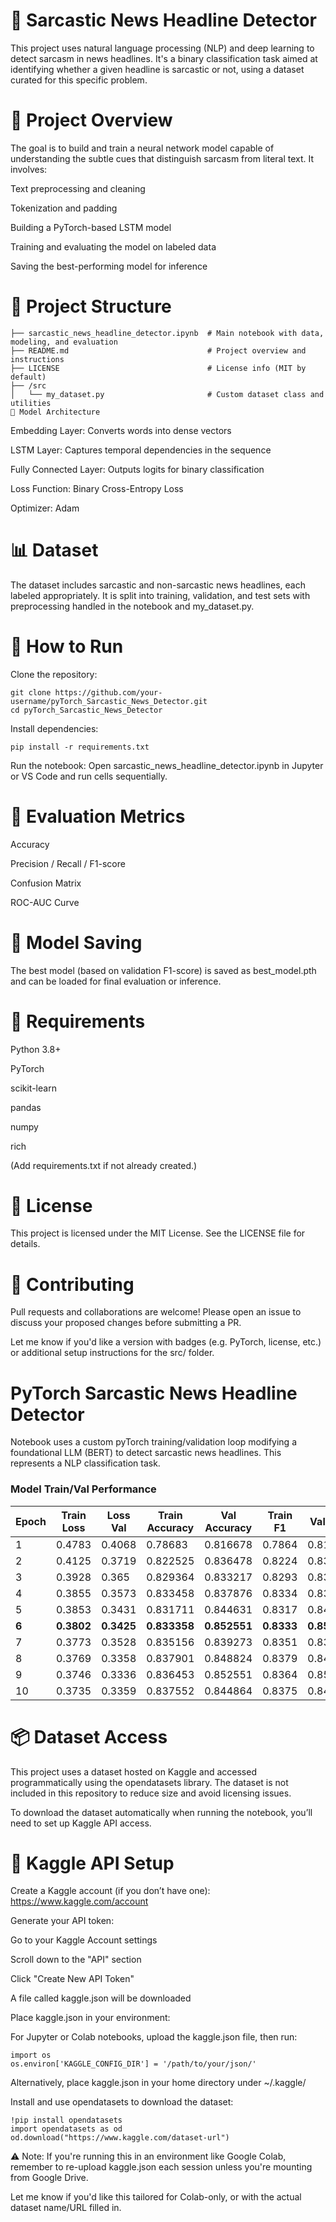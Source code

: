 # 🤖 Sarcastic News Headline Detector
This project uses natural language processing (NLP) and deep learning to detect sarcasm in news headlines. It's a binary classification task aimed at identifying whether a given headline is sarcastic or not, using a dataset curated for this specific problem.

# 📌 Project Overview
The goal is to build and train a neural network model capable of understanding the subtle cues that distinguish sarcasm from literal text. It involves:

Text preprocessing and cleaning

Tokenization and padding

Building a PyTorch-based LSTM model

Training and evaluating the model on labeled data

Saving the best-performing model for inference

# 📂 Project Structure
```
├── sarcastic_news_headline_detector.ipynb  # Main notebook with data, modeling, and evaluation
├── README.md                               # Project overview and instructions
├── LICENSE                                 # License info (MIT by default)
├── /src
│   └── my_dataset.py                       # Custom dataset class and utilities
🧠 Model Architecture
```
Embedding Layer: Converts words into dense vectors

LSTM Layer: Captures temporal dependencies in the sequence

Fully Connected Layer: Outputs logits for binary classification

Loss Function: Binary Cross-Entropy Loss

Optimizer: Adam

# 📊 Dataset
The dataset includes sarcastic and non-sarcastic news headlines, each labeled appropriately. It is split into training, validation, and test sets with preprocessing handled in the notebook and my_dataset.py.

# 🚀 How to Run
Clone the repository:
```
git clone https://github.com/your-username/pyTorch_Sarcastic_News_Detector.git
cd pyTorch_Sarcastic_News_Detector
```
Install dependencies:

```
pip install -r requirements.txt
```

Run the notebook:
Open sarcastic_news_headline_detector.ipynb in Jupyter or VS Code and run cells sequentially.

# 🧪 Evaluation Metrics
Accuracy

Precision / Recall / F1-score

Confusion Matrix

ROC-AUC Curve

# 💾 Model Saving
The best model (based on validation F1-score) is saved as best_model.pth and can be loaded for final evaluation or inference.

# 🔧 Requirements
Python 3.8+

PyTorch

scikit-learn

pandas

numpy

rich

(Add requirements.txt if not already created.)

# 📜 License
This project is licensed under the MIT License. See the LICENSE file for details.

# 🤝 Contributing
Pull requests and collaborations are welcome! Please open an issue to discuss your proposed changes before submitting a PR.

Let me know if you'd like a version with badges (e.g. PyTorch, license, etc.) or additional setup instructions for the src/ folder.
# PyTorch Sarcastic News Headline Detector
Notebook uses a custom pyTorch training/validation loop modifying a foundational LLM (BERT) to detect sarcastic news headlines. This represents a NLP classification task.

### Model Train/Val Performance 

|   Epoch |   Train Loss |   Loss Val |   Train Accuracy |   Val Accuracy |   Train F1 |   Val F1 |   Train AUC_ROC |   Val AUC_ROC |   Training Time |
|---------|--------------|------------|------------------|----------------|------------|----------|-----------------|---------------|-----------------|
|       1 |       0.4783 |     0.4068 |         0.78683  |       0.816678 |     0.7864 |   0.816  |          0.8627 |        0.8995 |         9.82776 |
|       2 |       0.4125 |     0.3719 |         0.822525 |       0.836478 |     0.8224 |   0.8365 |          0.8952 |        0.9147 |         9.77665 |
|       3 |       0.3928 |     0.365  |         0.829364 |       0.833217 |     0.8293 |   0.8323 |          0.9048 |        0.9216 |        18.292   |
|       4 |       0.3855 |     0.3573 |         0.833458 |       0.837876 |     0.8334 |   0.8367 |          0.9082 |        0.9273 |        12.0928  |
|       5 |       0.3853 |     0.3431 |         0.831711 |       0.844631 |     0.8317 |   0.8442 |          0.9081 |        0.929  |        13.9551  |
|       **6** |       **0.3802** |     **0.3425** |         **0.833358** |       **0.852551** |     **0.8333** |   **0.8526** |          **0.9107** |        **0.93**   |        **11.6359**  |
|       7 |       0.3773 |     0.3528 |         0.835156 |       0.839273 |     0.8351 |   0.8379 |          0.9118 |        0.9313 |        30.4976  |
|       8 |       0.3769 |     0.3358 |         0.837901 |       0.848824 |     0.8379 |   0.8485 |          0.9125 |        0.932  |        17.7042  |
|       9 |       0.3746 |     0.3336 |         0.836453 |       0.852551 |     0.8364 |   0.8526 |          0.9134 |        0.9317 |        18.8004  |
|      10 |       0.3735 |     0.3359 |         0.837552 |       0.844864 |     0.8375 |   0.8445 |          0.9138 |        0.932  |        17.2321  |


# 📦 Dataset Access
This project uses a dataset hosted on Kaggle and accessed programmatically using the opendatasets library. The dataset is not included in this repository to reduce size and avoid licensing issues.

To download the dataset automatically when running the notebook, you’ll need to set up Kaggle API access.

# 🔑 Kaggle API Setup
Create a Kaggle account (if you don’t have one): https://www.kaggle.com/account

Generate your API token:

Go to your Kaggle Account settings

Scroll down to the "API" section

Click "Create New API Token"

A file called kaggle.json will be downloaded

Place kaggle.json in your environment:

For Jupyter or Colab notebooks, upload the kaggle.json file, then run:

```
import os
os.environ['KAGGLE_CONFIG_DIR'] = '/path/to/your/json/'
```
Alternatively, place kaggle.json in your home directory under ~/.kaggle/

Install and use opendatasets to download the dataset:
```
!pip install opendatasets
import opendatasets as od
od.download("https://www.kaggle.com/dataset-url")
```
⚠️ Note: If you're running this in an environment like Google Colab, remember to re-upload kaggle.json each session unless you're mounting from Google Drive.

Let me know if you'd like this tailored for Colab-only, or with the actual dataset name/URL filled in.







